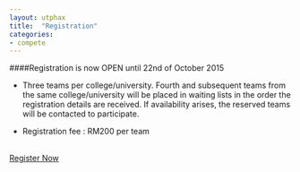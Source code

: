 ```yaml
---
layout: utphax
title:  "Registration"
categories:
- compete
---
```

####Registration is now OPEN until 22nd of October 2015

* Three teams per college/university. Fourth and subsequent teams from the same college/university will be placed in waiting lists in the order the registration details are received. If availability arises, the reserved teams will be contacted to participate.

* Registration fee : RM200 per team


<p><br/><a href="{{ "/register/" | prepend: site.baseurl }}" class="btn btn-theme">Register Now</a></p>

